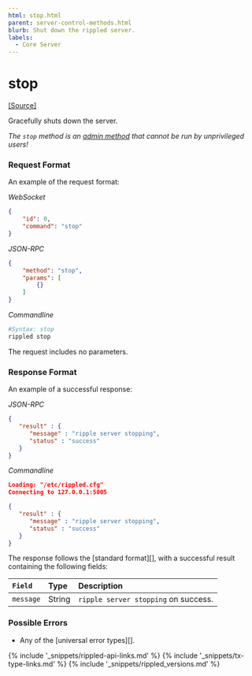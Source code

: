 ```yaml
---
html: stop.html
parent: server-control-methods.html
blurb: Shut down the rippled server.
labels:
  - Core Server
---
```

# stop
[[Source]](https://github.com/ripple/rippled/blob/master/src/ripple/rpc/handlers/Stop.cpp "Source")

Gracefully shuts down the server.

*The `stop` method is an [admin method](admin-rippled-methods.html) that cannot be run by unprivileged users!*

### Request Format
An example of the request format:

<!-- MULTICODE_BLOCK_START -->

*WebSocket*

```json
{
    "id": 0,
    "command": "stop"
}
```

*JSON-RPC*

```json
{
    "method": "stop",
    "params": [
        {}
    ]
}
```

*Commandline*

```sh
#Syntax: stop
rippled stop
```

<!-- MULTICODE_BLOCK_END -->

The request includes no parameters.

### Response Format

An example of a successful response:

<!-- MULTICODE_BLOCK_START -->

*JSON-RPC*

```json
{
   "result" : {
      "message" : "ripple server stopping",
      "status" : "success"
   }
}
```

*Commandline*

```json
Loading: "/etc/rippled.cfg"
Connecting to 127.0.0.1:5005

{
   "result" : {
      "message" : "ripple server stopping",
      "status" : "success"
   }
}
```

<!-- MULTICODE_BLOCK_END -->

The response follows the [standard format][], with a successful result containing the following fields:

| `Field`   | Type   | Description                          |
|:----------|:-------|:-------------------------------------|
| `message` | String | `ripple server stopping` on success. |

### Possible Errors

* Any of the [universal error types][].

<!--{# common link defs #}-->
{% include '_snippets/rippled-api-links.md' %}
{% include '_snippets/tx-type-links.md' %}
{% include '_snippets/rippled_versions.md' %}
